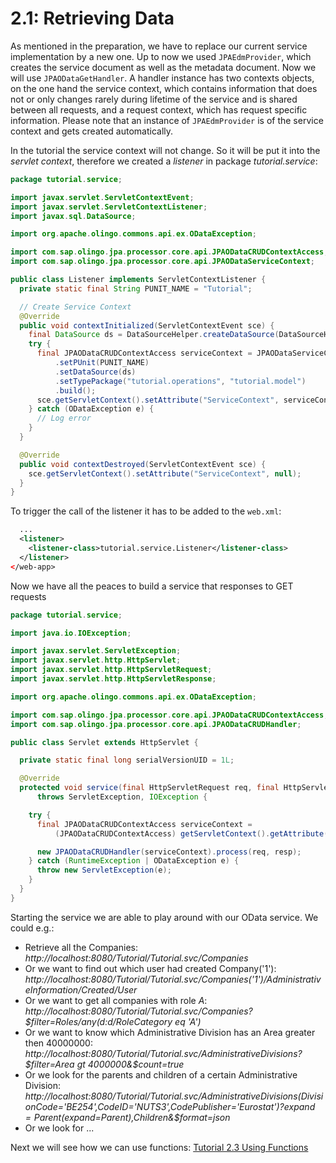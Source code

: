 # 2.1: Retrieving Data
As mentioned in the preparation, we have to replace our current service implementation by a new one.
Up to now we used `JPAEdmProvider`, which creates the service document as well as the metadata document. Now we will use `JPAODataGetHandler`. A handler instance has two contexts objects, on the one hand the service context, which contains information that does not or only changes rarely during lifetime of the service and is shared between all requests, and a request context, which has request specific information.  Please note that an instance of `JPAEdmProvider` is of the service context and gets created automatically.

In the tutorial the service context will not change. So it will be put it into the _servlet context_, therefore we created a _listener_ in package _tutorial.service_:
```Java
package tutorial.service;

import javax.servlet.ServletContextEvent;
import javax.servlet.ServletContextListener;
import javax.sql.DataSource;

import org.apache.olingo.commons.api.ex.ODataException;

import com.sap.olingo.jpa.processor.core.api.JPAODataCRUDContextAccess;
import com.sap.olingo.jpa.processor.core.api.JPAODataServiceContext;

public class Listener implements ServletContextListener {
  private static final String PUNIT_NAME = "Tutorial";

  // Create Service Context
  @Override
  public void contextInitialized(ServletContextEvent sce) {
    final DataSource ds = DataSourceHelper.createDataSource(DataSourceHelper.DB_HSQLDB);
    try {
      final JPAODataCRUDContextAccess serviceContext = JPAODataServiceContext.with()
          .setPUnit(PUNIT_NAME)
          .setDataSource(ds)
          .setTypePackage("tutorial.operations", "tutorial.model")
          .build();
      sce.getServletContext().setAttribute("ServiceContext", serviceContext);
    } catch (ODataException e) {
      // Log error
    }
  }

  @Override
  public void contextDestroyed(ServletContextEvent sce) {
    sce.getServletContext().setAttribute("ServiceContext", null);
  }
}
```
To trigger the call of the listener it has to be added to the `web.xml`:

```XML
  ...
  <listener>
    <listener-class>tutorial.service.Listener</listener-class>
  </listener>
</web-app>
```
Now we have all the peaces to build a service that responses to GET requests
```Java
package tutorial.service;

import java.io.IOException;

import javax.servlet.ServletException;
import javax.servlet.http.HttpServlet;
import javax.servlet.http.HttpServletRequest;
import javax.servlet.http.HttpServletResponse;

import org.apache.olingo.commons.api.ex.ODataException;

import com.sap.olingo.jpa.processor.core.api.JPAODataCRUDContextAccess;
import com.sap.olingo.jpa.processor.core.api.JPAODataCRUDHandler;

public class Servlet extends HttpServlet {

  private static final long serialVersionUID = 1L;

  @Override
  protected void service(final HttpServletRequest req, final HttpServletResponse resp)
      throws ServletException, IOException {

    try {
      final JPAODataCRUDContextAccess serviceContext =
          (JPAODataCRUDContextAccess) getServletContext().getAttribute("ServiceContext");

      new JPAODataCRUDHandler(serviceContext).process(req, resp);
    } catch (RuntimeException | ODataException e) {
      throw new ServletException(e);
    }
  }
}
```
Starting the service we are able to play around with our OData service. We could e.g.:
* Retrieve all the Companies: _http://localhost:8080/Tutorial/Tutorial.svc/Companies_
* Or we want to find out which user had created Company('1'): _http://localhost:8080/Tutorial/Tutorial.svc/Companies('1')/AdministrativeInformation/Created/User_
* Or we want to get all companies with role _A_: _http://localhost:8080/Tutorial/Tutorial.svc/Companies?$filter=Roles/any(d:d/RoleCategory eq 'A')_
* Or we want to know which Administrative Division has an Area greater then 40000000: _http://localhost:8080/Tutorial/Tutorial.svc/AdministrativeDivisions?$filter=Area gt 4000000&$count=true_
* Or we look for the parents and children of a certain Administrative Division: _http://localhost:8080/Tutorial/Tutorial.svc/AdministrativeDivisions(DivisionCode='BE254',CodeID='NUTS3',CodePublisher='Eurostat')?$expand=Parent($expand=Parent),Children&$format=json_
* Or we look for ...

Next we will see how we can use functions: [Tutorial 2.3 Using Functions](2-3-UsingFunctions.md)